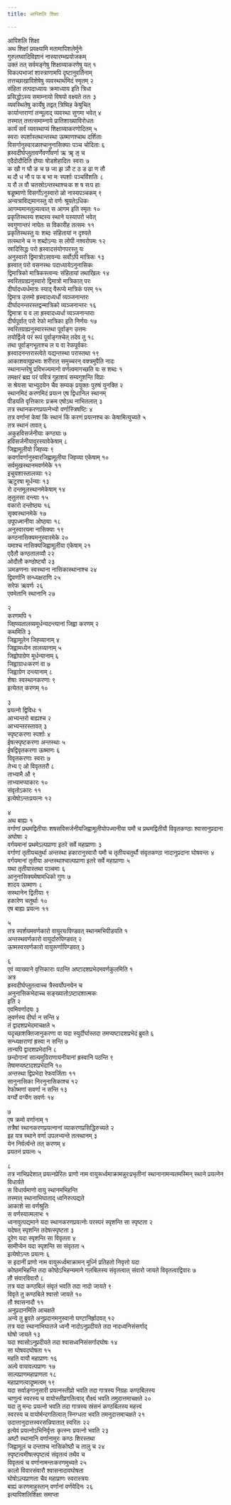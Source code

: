 ```yaml
---
title: आपिशलि शिक्षा

---
```

आपिशलि शिक्षा  
अथ शिक्षां प्रवक्ष्यामि मतामापिशलेर्मुनेः  
गुरुलघ्वादिविज्ञानं नास्यारम्भप्रयोजकम्  
उक्तं तत् सर्वमङ्गेषु शिक्षाव्याकरणेषु यत् १  
विकल्पभाजां शास्त्राणामपि दृष्टानुवर्तिनाम्  
तत्तच्छाखाविशेषेषु व्यवस्थार्थमिदं स्मृतम् २  
संहिता तत्पदाध्यायः क्रमाध्याय इति त्रिधा  
प्रसिद्धोऽस्य समाम्नायो विषयो वक्ष्यते ततः ३  
व्यवस्थितेषु कार्येषु तद्वत् त्रिष्विह केषुचित्  
कार्यान्तराणां तन्मूलाद् व्यवस्था सुगमा भवेत् ४  
तस्मात् तत्तत्समाम्नाये प्रातिशाख्याविरोधतः  
कार्यं सर्वं व्यवस्थाप्यं शिक्षाव्याकरणोदितम् ५  
स्वराः स्पर्शास्तथान्तस्था ऊष्माणश्चाथ दर्शिताः  
विसर्गानुस्वारळाश्चानुनासिक्याः पञ्च चोदिताः ६  
ह्रस्वदीर्घप्लुतावर्णेवर्णोवर्णा ऋ ॠ ऌ च  
एदैदोदौदिति ज्ञेयाः षोडशेहादितः स्वराः ७  
क खौ ग घौ ङ च छ जा झ ञौ ट ठ ड ढा ण तौ  
थ दौ ध नौ प फ ब भा मः स्पर्शाः पञ्चविंशतिः ८  
य रौ ल वौ चतस्रोऽन्तस्थाश्चःक श ष सःप हाः  
षडूष्माणो विसर्गोऽनुस्वारो ळो नास्यपञ्चकम् ९  
अन्यत्राविद्यमानस्तु यो वर्णः श्रूयतेऽधिकः  
आगम्यमानतुल्यत्वात् स आगम इति स्मृतः १०  
प्रकृतिस्थस्य शब्दस्य स्थाने यस्यापरो भवेत्  
स्वगुणान्तरं नापेतः स विकारीह तत्समः ११  
प्रकृतिस्थस्तु यः शब्दः संहितायां न दृश्यते  
तत्स्थाने च न शब्दोऽन्यः स लोपी नश्वरोपमः १२  
स्रादिसिद्धः परो ह्रस्वादसंयोगपरस्तु यः  
अनुस्वारो द्विमात्रोऽसावन्यः सर्वोऽपि मात्रिकः १३  
ह्रस्वात् परो वसनस्थः पदाध्यायेऽनुनासिकः  
द्विमात्रिको मात्रिकस्त्वन्यः संहितायां तथाखिलः १४  
स्वरितग्राह्यनुस्वारो द्विमात्रो मात्रिकात् परः  
दीर्घादध्यर्धमात्रः स्याद् वैरूप्ये मात्रिकं परम् १५  
द्विमात्र उत्तमो ह्रस्वादध्यर्धो व्यञ्जनान्तरः  
दीर्घादनन्तरस्तद्वन्मात्रिको व्यञ्जनान्तरः १६  
द्विमात्रा य व ला ह्रस्वादध्यर्धा व्यञ्जनान्तराः  
दीर्घपूर्वात् परो रेफो मात्रिका इति निर्णयः १७  
स्वरितग्राह्यनुस्वारस्तथा पूर्वाङ्ग उत्तमः  
तयोर्द्वित्वे परं रूपं पूर्वाङ्गश्चेत् तदेव तु १८  
तथा पूर्वाङ्गभूताश्च ल य वा रेफपूर्वकाः  
ह्रस्वादनन्तरास्त्वेते यद्यन्तस्था परास्तथा १९  
आकाशवायुप्रभवः शरीरात् समुच्चरन् वक्त्रमुपैति नादः  
स्थानान्तरेषु प्रविभज्यमानो वर्णत्वमागच्छति यः स शब्दः १  
तमक्षरं ब्रह्म परं पवित्रं गुहाशयं सम्यगुशन्ति विप्राः  
स श्रेयसा चाभ्युदयेन चैव सम्यक् प्रयुक्तः पुरुषं युनक्ति २  
स्थानमिदं करणमिदं प्रयत्न एष द्विधानिल स्थानम्  
पीडयति वृत्तिकारः प्रक्रम एषोऽथ नाभितलात् ३  
तत्र स्थानकरणप्रयत्नेभ्यो वर्णास्त्रिषष्टिः ४  
तत्र वर्णानां केषां किं स्थानं किं करणं प्रयत्नश्च कः केषामित्युच्यते ५  
तत्र स्थानं तावत् ६  
अकुहविसर्जनीयाः कण्ठ्याः ७  
हविसर्जनीयावुरस्यावेकेषाम् ८  
जिह्वामूलीयो जिह्व्यः ९  
कवर्गावर्णानुस्वारजिह्वामूलीया जिह्व्या एकेषाम् १०  
सर्वमुखस्थानमवर्णमेके ११  
इचुयशास्तालव्याः १२  
ऋटुरषा मूर्धन्याः १३  
रो दन्तमूलस्थानमेकेषाम् १४  
ऌतुलसा दन्त्याः १५  
वकारो दन्तोष्ठ्यः १६  
सृक्वस्थानमेके १७  
उपूपध्मानीया ओष्ठ्याः १८  
अनुस्वारयमा नासिक्याः १९  
कण्ठनासिक्यमनुस्वारमेके २०  
यमाश्च नासिक्यजिह्वामूलीया एकेषाम् २१  
एदैतौ कण्ठतालव्यौ २२  
ओदौतौ कण्ठोष्ट्यौ २३  
ञमङणनाः स्वस्थाना नासिकास्थानाश्च २४  
द्विवर्णानि सन्ध्यक्षराणि २५  
सरेफ ऋवर्णः २६  
एवमेतानि स्थानानि २७  
  
२  
करणमपि १  
जिह्व्यतालव्यमूर्धन्यदन्त्यानां जिह्वा करणम् २  
कथमिति ३  
जिह्वामूलेन जिह्व्यानाम् ४  
जिह्वामध्येन तालव्यानाम् ५  
जिह्वोपाग्रेण मूर्धन्यानाम् ६  
जिह्वाग्राधःकरणं वा ७  
जिह्वाग्रेण दन्त्यानाम् ८  
शेषाः स्वस्थानकरणाः ९  
इत्येतत् करणम् १०  
  
३  
प्रयत्नो द्विविधः १  
आभ्यन्तरो बाह्यश्च २  
आभ्यन्तरस्तावत् ३  
स्पृष्टकरणा स्पर्शाः ४  
ईषत्स्पृष्टकरणा अन्तस्थाः ५  
ईषद्विवृतकरणा ऊष्माणः ६  
विवृतकरणाः स्वराः ७  
तेभ्य ए ओ विवृततरौ ८  
ताभ्यामै औ ९  
ताभ्यामप्याकारः १०  
संवृतोऽकारः ११  
इत्येषोऽन्तःप्रयत्नः १२  
  
४  
अथ बाह्यः १  
वर्गाणां प्रथमद्वितीयाः शषसविसर्जनीयजिह्वामूलीयोपध्मानीया यमौ च प्रथमद्वितीयौ विवृतकण्ठाः श्वासानुप्रदाना अघोषाः २  
वर्गयमानां प्रथमेऽल्पप्राणा इतरे सर्वे महाप्राणाः ३  
वर्गाणां तृतीयचतुर्था अन्तस्था हकारानुस्वारौ यमौ च तृतीयचतुर्थौ संवृतकण्ठा नादानुप्रदाना घोषवन्तः ४  
वर्गयमानां तृतीया अन्तस्थाश्चाल्पप्राणा इतरे सर्वे महाप्राणाः ५  
यथा तृतीयास्तथा पञ्चमाः ६  
आनुनासिक्यमेषामधिको गुणः ७  
शादय ऊष्माणः ८  
सस्थानेन द्वितीयाः ९  
हकारेण चतुर्थाः १०  
एष बाह्यः प्रयत्नः ११  
  
५  
तत्र स्पर्शयमवर्णकारो वायुरयःपिण्डवत् स्थानमभिपीडयति १  
अन्तस्थवर्णकारो वायुर्दारुपिण्डवत् २  
ऊष्मस्वरवर्णकारो वायुरूर्णापिण्डवत् ३  
  
६  
एवं व्याख्याने वृत्तिकाराः पठन्ति अष्टादशप्रभेदमवर्णकुलमिति १  
अत्र  
ह्रस्वदीर्घप्लुतत्वाच्च त्रैस्वर्योपनयेन च  
अनुनासिकभेदाच्च सङ्ख्यातोऽष्टादशात्मकः  
इति २  
एवमिवर्णादयः ३  
ऌवर्णस्य दीर्घा न सन्ति ४  
तं द्वादशप्रभेदमाचक्षते ५  
यदृच्छाशक्तिजानुकरणा वा यदा स्युर्दीर्घास्तदा तमप्यष्टादशप्रभेदं ब्रुवते ६  
सन्ध्यक्षराणां ह्रस्वा न सन्ति ७  
तान्यपि द्वादशप्रभेदानि ८  
छन्दोगानां सात्यमुग्रिराणायनीयानां ह्रस्वानि पठन्ति ९  
तेषामप्यष्टादशप्रभेदानि १०  
अन्तस्था द्विप्रभेदा रेफवर्जिताः ११  
सानुनासिका निरनुनासिकाश्च १२  
रेफोष्मणां सवर्णा न सन्ति १३  
वर्ग्यो वर्ग्येण सवर्णः १४  
  
७  
एष क्रमो वर्णानाम् १  
तत्रैषां स्थानकरणप्रयत्नानां व्याकरणप्रसिद्धिरुच्यते २  
इह यत्र स्थाने वर्णा उपलभ्यन्ते तत्स्थानम् ३  
येन निर्वर्त्यन्ते तत् करणम् ४  
प्रयतनं प्रयत्नः ५  
  
८  
तत्र नाभिप्रदेशात् प्रयत्नप्रेरितः प्राणो नाम वायुरूर्ध्वमाक्रामन्नुरःप्रभृतीनां स्थानानामन्यतमस्मिन् स्थाने प्रयत्नेन विधार्यते  
स विधार्यमाणो वायु स्थानमभिहन्ति  
तस्मात् स्थानाभिघाताद् ध्वनिरुत्पद्यते  
आकाशे सा वर्णश्रुतिः  
स वर्णस्यात्मलाभः १  
ध्वनावुत्पद्यमाने यदा स्थानकरणप्रयत्नोः परस्परं स्पृशन्ति सा स्पृष्टता २  
यदेषत् स्पृशन्ति तदेषत्स्पृष्टता ३  
दूरेण यदा स्पृशन्ति सा विवृतता ४  
सामीप्येन यदा स्पृशन्ति सा संवृतता ५  
इत्येषोऽन्तः प्रयत्नः ६  
स इदानीं प्राणो नाम वायुरूर्ध्वमाक्रामन् मूर्ध्नि प्रतिहतो निवृत्तो यदा  
कोष्ठमभिहन्ति तदा कोष्ठेऽभिहन्यमाने गलबिलस्य संवृतत्वात् संवारो जायते विवृतत्वाद्विवारः ७  
तौ संवारविवारौ ८  
तत्र यदा कण्ठबिलं संवृतं भवति तदा नादो जायते ९  
विवृते तु कण्ठबिले श्वासो जायते १०  
तौ श्वासनादौ ११  
अनुप्रदानमिति आचक्षते  
अन्ये तु ब्रुवते अनुप्रदानमनुस्वानो घण्टानिर्ह्रादवत् १२  
तत्र यदा स्थानाभिघातजे ध्वनौ नादोऽनुप्रदीयते तदा नादध्वनिसंसर्गाद्  
घोषो जायते १३  
यदा श्वासोऽनुप्रदीयते तदा श्वासध्वनिसंसर्गादघोषः १४  
सा घोषवदघोषता १५  
महति वायौ महाप्राणः १६  
अल्पे वायावल्पप्राणः १७  
साल्पप्राणमहाप्राणता १८  
महाप्राणत्वादूष्मत्वम् १९  
यदा सर्वाङ्गानुसारी प्रयत्नस्तीव्रो भवति तदा गात्रस्य निग्रहः कण्ठबिलस्य  
चाणुत्वं स्वरस्य च वायोस्तीव्रगतित्वाद् रौक्ष्यं भवति तमुदात्तमाचक्षते २०  
यदा तु मन्दः प्रयत्नो भवति तदा गात्रस्य स्रंसनं कण्ठबिलस्य महत्त्वं  
स्वरस्य च वायोर्मन्दगतित्वात् स्निग्धता भवति तमनुदात्तमाचक्षते २१  
उदात्तानुदात्तस्वरसन्निपातात् स्वरितः २२  
इत्येवं प्रयत्नोऽभिनिर्वृत्तः कृत्स्नः प्रयत्नो भवति २३  
अष्टौ स्थानानि वर्णानामुरः कण्ठः शिरस्तथा  
जिह्वामूलं च दन्ताश्च नासिकोष्ठौ च तालु च २४  
स्पृष्टत्वमीषत्स्पृष्टत्वं संवृतत्वं तथैव च  
विवृतत्वं च वर्णानामन्तःकरणमुच्यते २५  
कालो विवारसंवारौ श्वासनादावघोषता  
घोषोऽल्पप्राणता चैव महाप्राणः स्वरास्त्रयः  
बाह्यं करणमाहुस्तान् वर्णानां वर्णवेदिनः २६  
              इत्यापिशलिशिक्षा समाप्ता